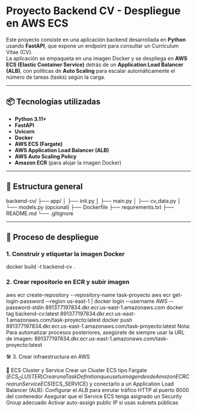 # Proyecto Backend CV - Despliegue en AWS ECS

Este proyecto consiste en una aplicación backend desarrollada en **Python** usando **FastAPI**, que expone un endpoint para consultar un Currículum Vitae (CV).  
La aplicación se empaqueta en una imagen Docker y se despliega en **AWS ECS (Elastic Container Service)** detrás de un **Application Load Balancer (ALB)**, con políticas de **Auto Scaling** para escalar automáticamente el número de tareas (tasks) según la carga.

---

## 📦 Tecnologías utilizadas

- **Python 3.11+**
- **FastAPI**
- **Uvicorn**
- **Docker**
- **AWS ECS (Fargate)**
- **AWS Application Load Balancer (ALB)**
- **AWS Auto Scaling Policy**
- **Amazon ECR** (para alojar la imagen Docker)

---

## 🚀 Estructura general

backend-cv/ 
├── app/ 
│ ├── init.py 
│ ├── main.py 
│ ├── cv_data.py 
│ └── models.py (opcional) 
├── Dockerfile 
├── requirements.txt 
├── README.md 
└── .gitignore

---

## 🐳 Proceso de despliegue

### 1. Construir y etiquetar la imagen Docker

docker build -t backend-cv .

### 2. Crear repositorio en ECR y subir imagen

aws ecr create-repository --repository-name task-proyecto
aws ecr get-login-password --region us-east-1 | docker login --username AWS --password-stdin 891377197834.dkr.ecr.us-east-1.amazonaws.com
docker tag backend-cv:latest 891377197834.dkr.ecr.us-east-1.amazonaws.com/task-proyecto:latest
docker push 891377197834.dkr.ecr.us-east-1.amazonaws.com/task-proyecto:latest
Nota: Para automatizar procesos posteriores, asegúrate de siempre usar la URL de imagen:
891377197834.dkr.ecr.us-east-1.amazonaws.com/task-proyecto:latest

🛠️ 3. Crear infraestructura en AWS

🔹 ECS Cluster y Service
    Crear un Cluster ECS tipo Fargate ($ECS_CLUSTER)
    Crear una Task Definition que use tu imagen desde Amazon ECR
    Crear un Service ECS ($ECS_SERVICE) y conectarlo a un Application Load Balancer (ALB):
        Configurar el ALB para enrutar tráfico HTTP al puerto 8000 del contenedor
        Asegurar que el Service ECS tenga asignado un Security Group adecuado
        Activar auto-assign public IP si usas subnets públicas




